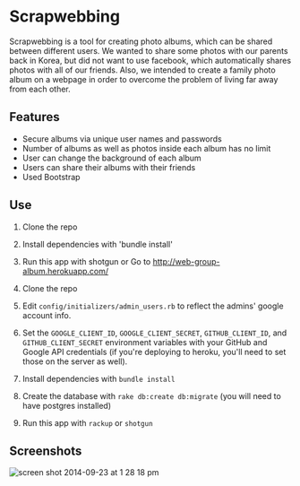 # Scrapwebbing

Scrapwebbing is a tool for creating photo albums, which can be shared between different users. We wanted to share some photos with our parents back in Korea, but did not want to use facebook, which automatically shares photos with all of our friends. Also, we intended to create a family photo album on a webpage in order to overcome the problem of living far away from each other.


## Features

- Secure albums via unique user names and passwords
- Number of albums as well as photos inside each album has no limit
- User can change the background of each album
- Users can share their albums with their friends
- Used Bootstrap


## Use
1. Clone the repo
2. Install dependencies with 'bundle install'
3. Run this app with shotgun
or
Go to http://web-group-album.herokuapp.com/

1. Clone the repo
2. Edit `config/initializers/admin_users.rb` to reflect the admins' google account info.
3. Set the `GOOGLE_CLIENT_ID`, `GOOGLE_CLIENT_SECRET`, `GITHUB_CLIENT_ID`, and `GITHUB_CLIENT_SECRET` environment variables with your GitHub and Google API credentials (if you're deploying to heroku, you'll need to set those on the server as well).
4. Install dependencies with `bundle install`
5. Create the database with `rake db:create db:migrate` (you will need to have postgres installed)
6. Run this app with `rackup` or `shotgun`

## Screenshots

![screen shot 2014-09-23 at 1 28 18 pm](https://github.com/dkweon/finalweb/tree/master/Desktop/finalweb/public/1.jpg)

